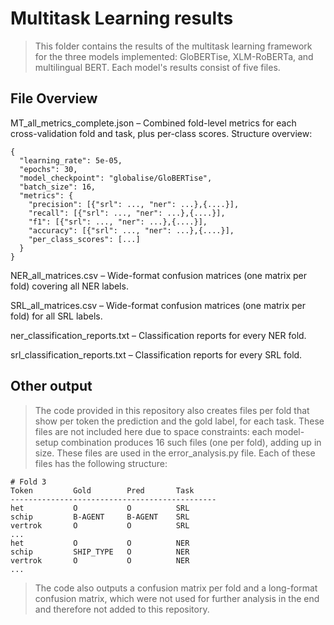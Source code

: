 # Multitask Learning results
> This folder contains the results of the multitask learning framework for the three models implemented: GloBERTise, XLM-RoBERTa, and multilingual BERT. Each model's results consist of five files.

## File Overview
MT_all_metrics_complete.json – Combined fold-level metrics for each cross-validation fold and task, plus per-class scores. 
Structure overview:
```text
{
  "learning_rate": 5e-05,
  "epochs": 30,
  "model_checkpoint": "globalise/GloBERTise",
  "batch_size": 16,
  "metrics": {
    "precision": [{"srl": ..., "ner": ...},{....}],
    "recall": [{"srl": ..., "ner": ...},{....}],
    "f1": [{"srl": ..., "ner": ...},{....}],
    "accuracy": [{"srl": ..., "ner": ...},{....}],
    "per_class_scores": [...]
  }
}
```

NER_all_matrices.csv – Wide-format confusion matrices (one matrix per fold) covering all NER labels.

SRL_all_matrices.csv – Wide-format confusion matrices (one matrix per fold) for all SRL labels.

ner_classification_reports.txt – Classification reports for every NER fold. 

srl_classification_reports.txt – Classification reports for every SRL fold. 

## Other output
> The code provided in this repository also creates files per fold that show per token the prediction and the gold label, for each task. These files are not included here due to space constraints: each model-setup combination produces 16 such files (one per fold), adding up in size. These files are used in the error_analysis.py file. 
Each of these files has the following structure:

```text
# Fold 3
Token         Gold        Pred       Task
----------------------------------------------
het           O           O          SRL
schip         B-AGENT     B-AGENT    SRL
vertrok       O           O          SRL
...
het           O           O          NER
schip         SHIP_TYPE   O          NER
vertrok       O           O          NER
...
```

> The code also outputs a confusion matrix per fold and a long-format confusion matrix, which were not used for further analysis in the end and therefore not added to this repository.
